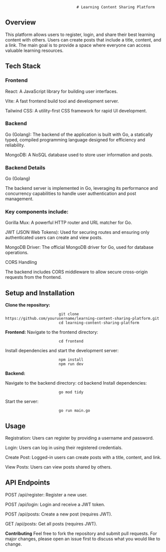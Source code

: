                                     # Learning Content Sharing Platform

## Overview

This platform allows users to register, login, and share their best learning content with others. Users can create posts that include a title, content, and a link. The main goal is to provide a space where everyone can access valuable learning resources.

## Tech Stack
### Frontend
React: A JavaScript library for building user interfaces.

Vite: A fast frontend build tool and development server.

Tailwind CSS: A utility-first CSS framework for rapid UI development.

### Backend
Go (Golang): The backend of the application is built with Go, a statically typed, compiled programming language designed for efficiency and reliability.

MongoDB: A NoSQL database used to store user information and posts.

### Backend Details
Go (Golang)

The backend server is implemented in Go, leveraging its performance and concurrency capabilities to handle user authentication and post management.

### Key components include:

Gorilla Mux: A powerful HTTP router and URL matcher for Go.

JWT (JSON Web Tokens): Used for securing routes and ensuring only authenticated users can create and view posts.

MongoDB Driver: The official MongoDB driver for Go, used for database operations.

CORS Handling

The backend includes CORS middleware to allow secure cross-origin requests from the frontend.

## Setup and Installation
**Clone the repository:**

                            git clone https://github.com/yourusername/learning-content-sharing-platform.git
                            cd learning-content-sharing-platform
**Frontend:**
Navigate to the frontend directory:

                            cd frontend
Install dependencies and start the development server:

                            npm install
                            npm run dev
**Backend:**

Navigate to the backend directory:
                            cd backend
Install dependencies:

                            go mod tidy
Start the server:

                            go run main.go

## Usage
Registration: Users can register by providing a username and password.

Login: Users can log in using their registered credentials.

Create Post: Logged-in users can create posts with a title, content, and link.

View Posts: Users can view posts shared by others.

## API Endpoints
POST /api/register: Register a new user.

POST /api/login: Login and receive a JWT token.

POST /api/posts: Create a new post (requires JWT).

GET /api/posts: Get all posts (requires JWT).

**Contributing**
Feel free to fork the repository and submit pull requests. For major changes, please open an issue first to discuss what you would like to change.